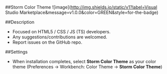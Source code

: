 ##Storm Color Theme
![image](http://img.shields.io/static/v1?label=Visual Studio Marketplace&message=v1.0.0&color=GREEN&style=for-the-badge)


##Description
* Focused on HTML5 / CSS / JS (TS) developers.
* Any suggestions/contributions are welcomed.
* Report issues on the GitHub repo.

##Settings
* When installation completes, select **Storm Color Theme** as your color theme (Preferences → Workbench: Color Theme → **Storm Color Theme**)
